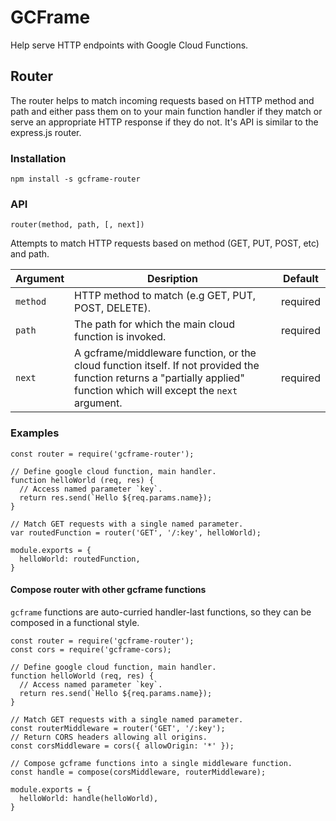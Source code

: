 # GCFrame

Help serve HTTP endpoints with Google Cloud Functions.

## Router

The router helps to match incoming requests based on HTTP method and path and either pass them on to your main function handler if they match or serve an appropriate HTTP response if they do not. It's API is similar to the express.js router.

### Installation 

```
npm install -s gcframe-router
```

### API

```
router(method, path, [, next])
```

Attempts to match HTTP requests based on method (GET, PUT, POST, etc) and path.

| Argument  | Desription                                                         | Default  |
| ----------| -------------------------------------------------------------------|----------|
| `method`  | HTTP method to match (e.g GET, PUT, POST, DELETE).                 | required |
| `path`    | The path for which the main cloud function is invoked.             | required |
| `next`    | A gcframe/middleware function, or the cloud function itself. If not provided the function returns a "partially applied" function which will except the `next` argument. | required |

### Examples

```
const router = require('gcframe-router');

// Define google cloud function, main handler.
function helloWorld (req, res) {
  // Access named parameter `key`.
  return res.send(`Hello ${req.params.name});
}

// Match GET requests with a single named parameter.
var routedFunction = router('GET', '/:key', helloWorld);

module.exports = {
  helloWorld: routedFunction,
}
```

#### Compose router with other gcframe functions

`gcframe` functions are auto-curried handler-last functions, so they can be composed in a functional style.

```
const router = require('gcframe-router');
const cors = require('gcframe-cors);

// Define google cloud function, main handler.
function helloWorld (req, res) {
  // Access named parameter `key`.
  return res.send(`Hello ${req.params.name});
}

// Match GET requests with a single named parameter.
const routerMiddleware = router('GET', '/:key');
// Return CORS headers allowing all origins.
const corsMiddleware = cors({ allowOrigin: '*' });

// Compose gcframe functions into a single middleware function.
const handle = compose(corsMiddleware, routerMiddleware);

module.exports = {
  helloWorld: handle(helloWorld),
}
```


